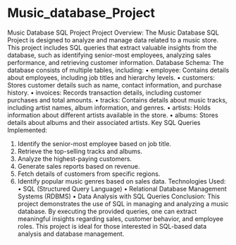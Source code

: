 # Music_database_Project

Music Database SQL Project
Project Overview: The Music Database SQL Project is designed to analyze and manage data related to a music store. This project includes SQL queries that extract valuable insights from the database, such as identifying senior-most employees, analyzing sales performance, and retrieving customer information.
Database Schema: The database consists of multiple tables, including:
•	employee: Contains details about employees, including job titles and hierarchy levels.
•	customers: Stores customer details such as name, contact information, and purchase history.
•	invoices: Records transaction details, including customer purchases and total amounts.
•	tracks: Contains details about music tracks, including artist names, album information, and genres.
•	artists: Holds information about different artists available in the store.
•	albums: Stores details about albums and their associated artists.
Key SQL Queries Implemented:
1.	Identify the senior-most employee based on job title.
2.	Retrieve the top-selling tracks and albums.
3.	Analyze the highest-paying customers.
4.	Generate sales reports based on revenue.
5.	Fetch details of customers from specific regions.
6.	Identify popular music genres based on sales data.
Technologies Used:
•	SQL (Structured Query Language)
•	Relational Database Management Systems (RDBMS)
•	Data Analysis with SQL Queries
Conclusion: This project demonstrates the use of SQL in managing and analyzing a music database. By executing the provided queries, one can extract meaningful insights regarding sales, customer behavior, and employee roles. This project is ideal for those interested in SQL-based data analysis and database management.


